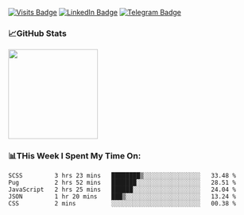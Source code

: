 [![Visits Badge](https://badges.pufler.dev/visits/dimidroll450/dimidroll450)](https://github.com/dimidroll450)
[![LinkedIn Badge](https://img.shields.io/badge/-LinkedIn-0e76a8?style=flat-square&logo=Linkedin&logoColor=white)](https://www.linkedin.com/in/dmitry-kvashchauskas/)
[![Telegram Badge](https://img.shields.io/badge/-Telegram-0088cc?style=flat-square&logo=Telegram&logoColor=white)](https://t.me/kvashchauskas)

### 📈GitHub Stats
<p>
  <img height="180em" src="https://github-readme-stats.vercel.app/api?username=dimidroll450&show_icons=true&hide_border=true&&count_private=true&include_all_commits=true" />
</p>

### 📊THis Week I Spent My Time On:
<!--START_SECTION:waka-->
```text
SCSS         3 hrs 23 mins   ████████▒░░░░░░░░░░░░░░░░   33.48 % 
Pug          2 hrs 52 mins   ███████░░░░░░░░░░░░░░░░░░   28.51 % 
JavaScript   2 hrs 25 mins   ██████░░░░░░░░░░░░░░░░░░░   24.04 % 
JSON         1 hr 20 mins    ███▒░░░░░░░░░░░░░░░░░░░░░   13.24 % 
CSS          2 mins          ░░░░░░░░░░░░░░░░░░░░░░░░░   00.38 % 
```
<!--END_SECTION:waka-->

